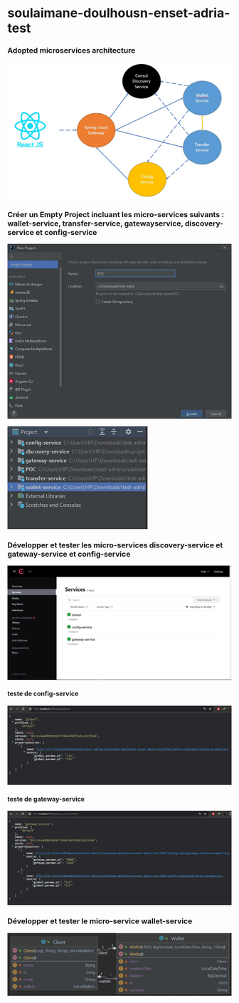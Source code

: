 # soulaimane-doulhousn-enset-adria-test

<h3>Adopted microservices architecture</h3>
<img src="captures/Capture d’écran 2023-10-30 102508.jpg"></img>
<h3>Créer un Empty Project incluant les micro-services suivants : wallet-service, transfer-service, gatewayservice,
discovery-service et config-service</h3>

<img src="captures/Capture d’écran 2023-10-30 092952.jpg"></img>

<img src="captures/Capture d’écran 2023-10-30 093113.jpg"></img>

<h3>Développer et tester les micro-services discovery-service et gateway-service et config-service</h3>

<img src="captures/Capture d’écran 2023-10-30 093659.jpg"></img>

<h4>teste de config-service</h4>

<img src="captures/Capture d’écran 2023-10-30 094124.jpg"></img>
<h4>teste de gateway-service</h4>

<img src="captures/Capture d’écran 2023-10-30 094348.jpg"></img>

<h3>Développer et tester le micro-service wallet-service</h3>

<img src="captures/Capture d’écran 2023-10-30 130747.jpg"></img>
